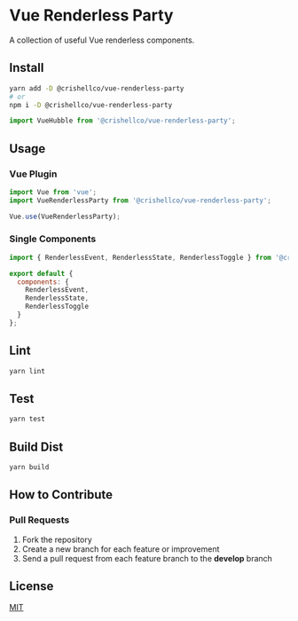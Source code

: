 # Vue Renderless Party

<!-- ![Build](https://github.com/crishellco/vue-renderless-party/workflows/Build/badge.svg)
![](badges/badge-branches.svg)
![](badges/badge-functionss.svg)
![](badges/badge-lines.svg)
![](badges/badge-statements.svg)
[![Maintainability](https://api.codeclimate.com/v1/badges/e1f2536b9be3c32e6fef/maintainability)](https://codeclimate.com/github/crishellco/vue-renderless-party/maintainability) -->

A collection of useful Vue renderless components.

## Install

```bash
yarn add -D @crishellco/vue-renderless-party
# or
npm i -D @crishellco/vue-renderless-party
```

```javascript
import VueHubble from '@crishellco/vue-renderless-party';
```

## Usage
### Vue Plugin
```javascript
import Vue from 'vue';
import VueRenderlessParty from '@crishellco/vue-renderless-party';

Vue.use(VueRenderlessParty);
```
### Single Components
```javascript
import { RenderlessEvent, RenderlessState, RenderlessToggle } from '@crishellco/vue-renderless-party';

export default {
  components: {
    RenderlessEvent,
    RenderlessState,
    RenderlessToggle
  }
};
```
## Lint

```bash
yarn lint
```

## Test

```bash
yarn test
```

## Build Dist

```bash
yarn build
```

## How to Contribute

### Pull Requests

1. Fork the repository
2. Create a new branch for each feature or improvement
3. Send a pull request from each feature branch to the **develop** branch

## License

[MIT](http://opensource.org/licenses/MIT)
